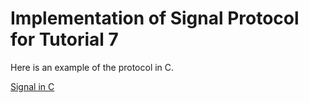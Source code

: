 # Implementation of Signal Protocol for Tutorial 7


Here is an example of the protocol in C.

[Signal in C](https://github.com/signalapp/libsignal-protocol-c)